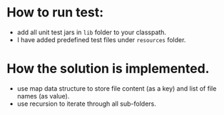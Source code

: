 # How to run test:
- add all unit test jars in `lib` folder to your classpath.
- I have added predefined test files under `resources` folder.

# How the solution is implemented.
- use map data structure to store file content (as a key) and list of file names (as value).
- use recursion to iterate through all sub-folders.